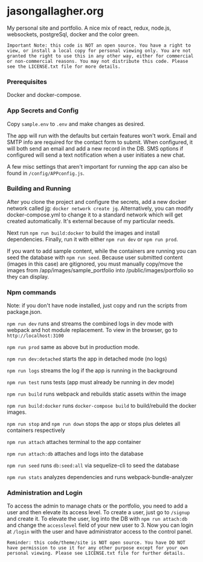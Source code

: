 # jasongallagher.org
My personal site and portfolio. A nice mix of react, redux, node.js, websockets, postgreSql, docker and the color green.

`Important Note: this code is NOT an open source. You have a right to view, or install a local copy for personal viewing only. You are not granted the right to use this in any other way, either for commercial or non-commercial reasons. You may not distribute this code. Please see the LICENSE.txt file for more details.`

### Prerequisites
Docker and docker-compose.

### App Secrets and Config
Copy `sample.env` to `.env` and make changes as desired.

The app will run with the defaults but certain features won't work. Email and SMTP info are required for the contact form to submit. When configured, it will both send an email and add a new record in the DB. SMS options if configured will send a text notification when a user initiates a new chat.

A few misc settings that aren't important for running the app can also be found in `/config/APPconfig.js`.

### Building and Running

After you clone the project and configure the secrets, add a new docker network called jg: `docker network create jg`. Alternatively, you can modify docker-compose.yml to change it to a standard network which will get created automatically. It's external because of my particular needs.

Next run `npm run build:docker` to build the images and install dependencies. Finally, run it with either `npm run dev` or `npm run prod`.

If you want to add sample content, while the containers are running you can seed the database with `npm run seed`. Because user submitted content (images in this case) are gitignored, you must manually copy/move the images from /app/images/sample_portfolio into /public/images/portfolio so they can display.

### Npm commands

Note: if you don't have node installed, just copy and run the scripts from package.json.

`npm run dev` runs and streams the combined logs in dev mode with webpack and hot module replacement. To view in the browser, go to `http://localhost:3100`

`npm run prod` same as above but in production mode.

`npm run dev:detached` starts the app in detached mode (no logs)

`npm run logs` streams the log if the app is running in the background

`npm run test` runs tests (app must already be running in dev mode)

`npm run build` runs webpack and rebuilds static assets within the image

`npm run build:docker` runs `docker-compose build` to build/rebuild the docker images.

`npm run stop` and `npm run down` stops the app or stops plus deletes all containers respectively

`npm run attach` attaches terminal to the app container

`npm run attach:db` attaches and logs into the database

`npm run seed` runs `db:seed:all` via sequelize-cli to seed the database

`npm run stats` analyzes dependencies and runs webpack-bundle-analyzer

### Administration and Login
To access the admin to manage chats or the portfolio, you need to add a user and then elevate its access level. To create a user, just go to `/signup` and create it. To elevate the user, log into the DB with `npm run attach:db` and change the `accesslevel` field of your new user to 3. Now you can login at `/login` with the user and have administrator access to the control panel.


`Reminder: this code/theme/site is NOT open source. You have DO NOT have permission to use it for any other purpose except for your own personal viewing. Please see LICENSE.txt file for further details.`

